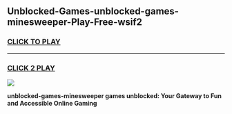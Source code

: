 
## Unblocked-Games-unblocked-games-minesweeper-Play-Free-wsif2
<h3>
<a href="https://premium76.site?title=unblocked-games-minesweeper&ref=20A">CLICK TO PLAY</a></h3>
<hr>

<h3>
<a href="https://premium76.site?title=unblocked-games-minesweeper&ref=20A">CLICK 2 PLAY</a>
  
</h3>

<a href="https://premium76.site?title=unblocked-games-minesweeper&ref=20A"><img src="https://clearcache.store/games.png"></a>


**unblocked-games-minesweeper games unblocked: Your Gateway to Fun and Accessible Online Gaming**

